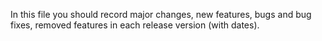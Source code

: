 In this file you should record major changes, new features, bugs and bug fixes, 
removed features in each release version (with dates).
